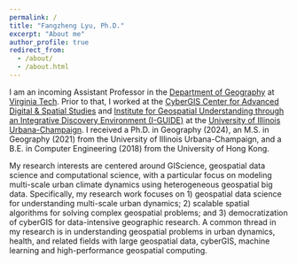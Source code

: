 ```yaml
---
permalink: /
title: "Fangzheng Lyu, Ph.D."
excerpt: "About me"
author_profile: true
redirect_from: 
  - /about/
  - /about.html
---
```



I am an incoming Assistant Professor in the [Department of Geography](https://geography.vt.edu/) at [Virginia Tech](https://www.vt.edu/). Prior to that, I worked at the [CyberGIS Center for Advanced Digital & Spatial Studies](https://cybergisxhub.cigi.illinois.edu/) and [Institute for Geospatial Understanding through an Integrative Discovery Environment (I-GUIDE)](https://i-guide.io/) at the [University of Illinois Urbana-Champaign](https://ggis.illinois.edu/). I received a Ph.D. in Geography (2024), an M.S. in Geography (2021) from the University of Illinois Urbana-Champaign, and a B.E. in Computer Engineering (2018) from the University of Hong Kong.

My research interests are centered around GIScience, geospatial data science and computational science, with a particular focus on modeling multi-scale urban climate dynamics using heterogeneous geospatial big data. Specifically, my research work focuses on 1) geospatial data science for understanding multi-scale urban dynamics; 2) scalable spatial algorithms for solving complex geospatial problems; and 3) democratization of cyberGIS for data-intensive geographic research. A common thread in my research is in understanding geospatial problems in urban dynamics, health, and related fields with large geospatial data, cyberGIS, machine learning and high-performance geospatial computing.

